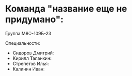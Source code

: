# Команда "название еще не придумано":
Группа М8О-109Б-23

Специальности:
- Сидоров Дмитрий:
- Кирилл Таланкин:
- Стрепетов Илья:
- Калинин Иван:

